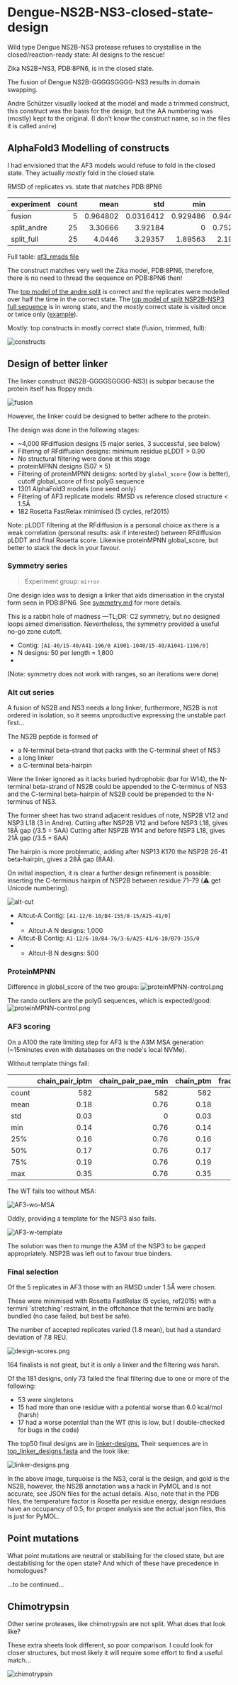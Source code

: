 # Dengue-NS2B-NS3-closed-state-design
Wild type Dengue NS2B-NS3 protease refuses to crystallise in the closed/reaction-ready state: 
AI designs to the rescue!

Zika NS2B+NS3, PDB:8PN6, is in the closed state.

The fusion of Dengue NS2B-GGGGSGGGG-NS3 results in domain swapping.

Andre Schützer visually looked at the model and made a trimmed construct,
this construct was the basis for the design,
but the AA numbering was (mostly) kept to the original.
(I don't know the construct name, so in the files it is called `andre`)

## AlphaFold3 Modelling of constructs

I had envisioned that the AF3 models would refuse to fold in the closed state.
They actually _mostly_ fold in the closed state.

RMSD of replicates vs. state that matches PDB:8PN6

| experiment   |   count |     mean |       std |      min |      25% |      50% |      75% |      max |
|:-------------|--------:|---------:|----------:|---------:|---------:|---------:|---------:|---------:|
| fusion       |       5 | 0.964802 | 0.0316412 | 0.929486 | 0.944555 | 0.965687 | 0.971505 |  1.01278 |
| split_andre  |      25 | 3.30666  | 3.92184   | 0        | 0.752309 | 0.914142 | 8.00751  | 13.0989  |
| split_full   |      25 | 4.0446   | 3.29357   | 1.89563  | 2.19573  | 2.37641  | 2.75445  | 12.6187  |


Full table: [af3_rmsds file](af3_rmsds.csv)

The construct matches very well the Zika model, PDB:8PN6, 
therefore, there is no need to thread the sequence on PDB:8PN6 then!

The [top model of the andre split](models/split_andre_model.cif) is correct 
and the replicates were modelled over half the time in the correct state.
The [top model of split NSP2B-NSP3 full sequence](models/split_full_model.cif) is in wrong state,
and the _mostly_ correct state is visited once or twice only ([example](split_full-seed-666_sample-3.cif)).

Mostly: top constructs in mostly correct state (fusion, trimmed, full):

![constructs](images/constructs.png)

## Design of better linker

The linker construct (NS2B-GGGGSGGGG-NS3) is subpar because the protein itself has floppy ends.

![fusion](images/fusion.png)

However, the linker could be designed to better adhere to the protein.

The design was done in the following stages:

* ~4,000 RFdiffusion designs (5 major series, 3 successful, see below)
* Filtering of RFdiffusion designs: minimum residue pLDDT > 0.90
* No structural filtering were done at this stage
* proteinMPNN designs (507 &times; 5)
* Filtering of proteinMPNN designs: sorted by `global_score` (low is better), cutoff global_score of first polyG sequence
* 1301 AlphaFold3 models (one seed only)
* Filtering of AF3 replicate models: RMSD vs reference closed structure < 1.5Å
* 182 Rosetta FastRelax minimised (5 cycles, ref2015)

Note: pLDDT filtering at the RFdiffusion is a personal choice
as there is a weak correlation (personal results: ask if interested) between
RFdiffusion pLDDT and final Rosetta score.
Likewise proteinMPNN global_score, but better to stack the deck in your favour.

### Symmetry series

> Experiment group: `mirror`

One design idea was to design a linker that aids dimerisation in the crystal form
seen in PDB:8PN6. See [symmetry.md](symmetry.md) for more details.

This is a rabbit hole of madness —TL;DR: C2 symmetry, but no designed loops aimed dimerisation.
Nevertheless, the symmetry provided a useful no-go zone cutoff.

* Contig: `[A1-40/15-40/A41-196/0 A1001-1040/15-40/A1041-1196/0]`
* N designs: 50 per length = 1,800 
* 
(Note: symmetry does not work with ranges, so an iterations were done)

### Alt cut series

A fusion of NS2B and NS3 needs a long linker,
furthermore, NS2B is not ordered in isolation, 
so it seems unproductive expressing the unstable part first...

The NS2B peptide is formed of

* a N-terminal beta-strand that packs with the C-terminal sheet of NS3
* a long linker
* a C-terminal beta-hairpin

Were the linker ignored as it lacks buried hydrophobic (bar for W14),
the N-terminal beta-strand of NS2B could be appended to the C-terminus of NS3
and the C-terminal beta-hairpin of NS2B could be prepended to the N-terminus of NS3.

The former sheet has two strand adjacent residues of note, NSP2B V12 and NSP3 L18 (3 in Andre).
Cutting after NSP2B V12 and before NSP3 L18, gives 18Å gap (/3.5 = 5AA)
Cutting after NSP2B W14 and before NSP3 L18, gives 21Å gap  (/3.5 = 6AA)

The hairpin is more problematic, 
adding after NSP13 K170 the NSP2B 26-41 beta-hairpin, gives a 28Å gap (8AA).

On initial inspection, it is clear a further design refinement is possible:
inserting the C-terminus hairpin of NSP2B between residue 71–79 (:warning: get Unicode numbering).

![alt-cut](images/alt-cut.png)

* Altcut-A Contig: `[A1-12/6-10/B4-155/8-15/A25-41/0]`
* * Altcut-A N designs: 1,000
* Altcut-B Contig: `A1-12/6-10/B4-76/3-6/A25-41/6-10/B79-155/0`
* * Altcut-B N designs: 500

### ProteinMPNN

Difference in global_score of the two groups:
![proteinMPNN-control.png](images/proteinMPNN-groups.png)

The rando outliers are the polyG sequences, which is expected/good:
![proteinMPNN-control.png](images/proteinMPNN-control.png)

### AF3 scoring

On a A100 the rate limiting step for AF3 is the A3M MSA generation
(~15minutes even with databases on the node's local NVMe).

Without template things fail:

|       |   chain_pair_iptm |   chain_pair_pae_min |   chain_ptm |   fraction_disordered |   has_clash |    ptm |   ranking_score |
|:------|------------------:|---------------------:|------------:|----------------------:|------------:|-------:|----------------:|
| count |            582    |               582    |      582    |                582    |         582 | 582    |          582    |
| mean  |              0.18 |                 0.76 |        0.18 |                  0.62 |           0 |   0.18 |            0.49 |
| std   |              0.03 |                 0    |        0.03 |                  0.18 |           0 |   0.03 |            0.07 |
| min   |              0.14 |                 0.76 |        0.14 |                  0    |           0 |   0.14 |            0.24 |
| 25%   |              0.16 |                 0.76 |        0.16 |                  0.51 |           0 |   0.16 |            0.44 |
| 50%   |              0.17 |                 0.76 |        0.17 |                  0.62 |           0 |   0.17 |            0.49 |
| 75%   |              0.19 |                 0.76 |        0.19 |                  0.73 |           0 |   0.19 |            0.54 |
| max   |              0.35 |                 0.76 |        0.35 |                  1    |           0 |   0.35 |            0.66 |

The WT fails too without MSA:

![AF3-wo-MSA](images/AF3-wo-MSA.png)

Oddly, providing a template for the NSP3 also fails.

![AF3-w-template](images/AF3-w-template.png)

The solution was then to munge the A3M of the NSP3 to be gapped appropriately.
NSP2B was left out to favour true binders.

### Final selection
Of the 5 replicates in AF3 those with an RMSD under 1.5Å were chosen.

These were minimised with Rosetta FastRelax (5 cycles, ref2015)
with a termini 'stretching' restraint, in the offchance that the termini are badly bundled 
(no case failed, but best be safe).

The number of accepted replicates varied (1.8 mean), but had a standard deviation of 7.8 REU.

![design-scores.png](images/design-scores.png)

164 finalists is not great, but it is only a linker
and the filtering was harsh.

Of the 181 designs, only 73 failed the final filtering due to one or more of the following:
* 53 were singletons
* 15 had more than one residue with a potential worse than 6.0 kcal/mol (harsh)
* 17 had a worse potential than the WT (this is low, but I double-checked for bugs in the code)

The top50 final designs are in [linker-designs](models/linker-designs),
Their sequences are in [top_linker_designs.fasta](linker_designs.fasta) and
the look like:

![linker-designs.png](images/linker-designs.png)

In the above image, turquoise is the NS3, coral is the design, and gold is the NS2B,
however, the NS2B annotation was a hack in PyMOL and is not accurate,
see JSON files for the actual details.
Also, note that in the PDB files, 
the temperature factor is Rosetta per residue energy, design residues have an occupancy of 0.5,
for proper analysis see the actual json files, this is just for PyMOL.

## Point mutations

What point mutations are neutral or stabilising for the closed state, but are destabilising for the open state?
And which of these have precedence in homologues?

...to be continued...

## Chimotrypsin

Other serine proteases, like chimotrypsin are not split. What does that look like?

These extra sheets look different, so poor comparison. I could look for closer structures,
but most likely it will require some effort to find a useful match...

![chimotrypsin](images/vs_chimotrypsin.png)